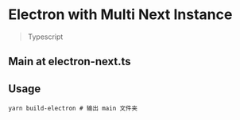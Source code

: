 # Electron with Multi Next Instance

> Typescript

## Main at electron-next.ts

## Usage

```
yarn build-electron # 输出 main 文件夹
```
